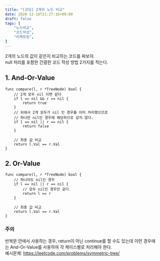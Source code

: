 ```yaml
---
title: "[코딩] 2개의 노드 비교"
date: 2020-12-16T21:27:16+09:00
draft: false
tags: [
    "노드비교",
    "코드작성",
    "리팩토링",
]
---
```

2개의 노드의 값이 같은지 비교하는 코드를 짜보자.  
null 처리를 포함한 간결한 코드 작성 방법 2가지를 적는다.

## 1. And-Or-Value
~~~
func compare(l, r *TreeNode) bool {
    // 2개 모두 nil 이면 같다
    if l == nil && r == nil { 
        return true
    }
    // 위에서 2개 모두가 nil 인 경우를 이미 처리했으므로
    // 하나만 nil인 경우에 해당하므로 같지 않다.
    if l == nil || r == nil {
        return false
    }

    // 최종 값 비교
    return l.Val == r.Val
}
~~~

## 2. Or-Value
~~~
func compare(l, r *TreeNode) bool {
    // 하나라도 nil인 경우
    if l == nil || r == nil { 
        // 모두 nil인 경우만 같다.
        return l == r
    }

    // 최종 값 비교
    return l.Val == r.Val
}
~~~

### 주의 
반복문 안에서 사용하는 경우, return이 아닌 continue를 할 수도 있는데 이런 경우에는 And-Or-Value를 사용하여 각 케이스별로 처리해야 한다.  
예시문제: https://leetcode.com/problems/symmetric-tree/  
